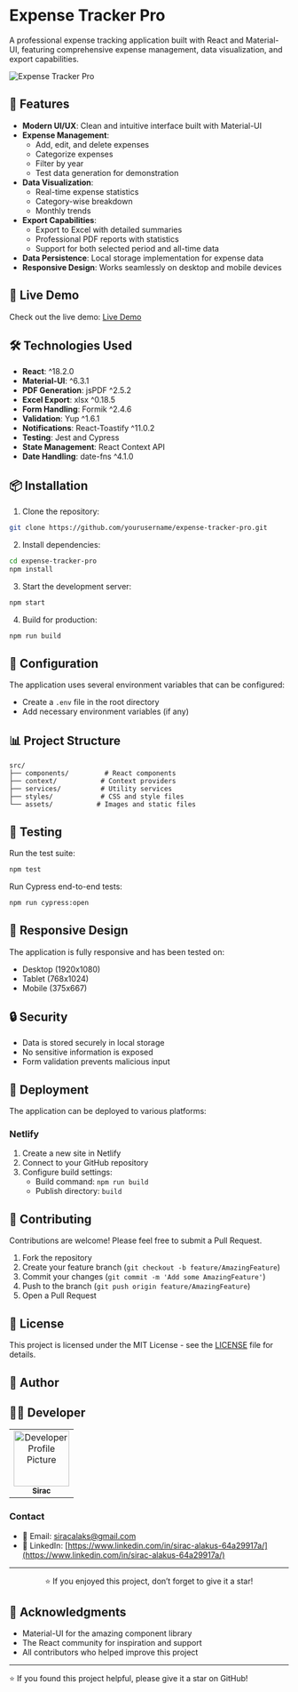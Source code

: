 # Expense Tracker Pro

A professional expense tracking application built with React and Material-UI, featuring comprehensive expense management, data visualization, and export capabilities.

![Expense Tracker Pro](screenshot.png)

## 🌟 Features

- **Modern UI/UX**: Clean and intuitive interface built with Material-UI
- **Expense Management**: 
  - Add, edit, and delete expenses
  - Categorize expenses
  - Filter by year
  - Test data generation for demonstration
- **Data Visualization**:
  - Real-time expense statistics
  - Category-wise breakdown
  - Monthly trends
- **Export Capabilities**:
  - Export to Excel with detailed summaries
  - Professional PDF reports with statistics
  - Support for both selected period and all-time data
- **Data Persistence**: Local storage implementation for expense data
- **Responsive Design**: Works seamlessly on desktop and mobile devices

## 🚀 Live Demo

Check out the live demo: [Live Demo](https://react-form-data-modification-categori.netlify.app/)

## 🛠️ Technologies Used

- **React**: ^18.2.0
- **Material-UI**: ^6.3.1
- **PDF Generation**: jsPDF ^2.5.2
- **Excel Export**: xlsx ^0.18.5
- **Form Handling**: Formik ^2.4.6
- **Validation**: Yup ^1.6.1
- **Notifications**: React-Toastify ^11.0.2
- **Testing**: Jest and Cypress
- **State Management**: React Context API
- **Date Handling**: date-fns ^4.1.0

## 📦 Installation

1. Clone the repository:
```bash
git clone https://github.com/yourusername/expense-tracker-pro.git
```

2. Install dependencies:
```bash
cd expense-tracker-pro
npm install
```

3. Start the development server:
```bash
npm start
```

4. Build for production:
```bash
npm run build
```

## 🔧 Configuration

The application uses several environment variables that can be configured:
- Create a `.env` file in the root directory
- Add necessary environment variables (if any)

## 📊 Project Structure

```
src/
├── components/         # React components
├── context/           # Context providers
├── services/          # Utility services
├── styles/            # CSS and style files
└── assets/           # Images and static files
```

## 🧪 Testing

Run the test suite:
```bash
npm test
```

Run Cypress end-to-end tests:
```bash
npm run cypress:open
```

## 📱 Responsive Design

The application is fully responsive and has been tested on:
- Desktop (1920x1080)
- Tablet (768x1024)
- Mobile (375x667)

## 🔒 Security

- Data is stored securely in local storage
- No sensitive information is exposed
- Form validation prevents malicious input

## 🚀 Deployment

The application can be deployed to various platforms:

### Netlify
1. Create a new site in Netlify
2. Connect to your GitHub repository
3. Configure build settings:
   - Build command: `npm run build`
   - Publish directory: `build`

## 🤝 Contributing

Contributions are welcome! Please feel free to submit a Pull Request.

1. Fork the repository
2. Create your feature branch (`git checkout -b feature/AmazingFeature`)
3. Commit your changes (`git commit -m 'Add some AmazingFeature'`)
4. Push to the branch (`git push origin feature/AmazingFeature`)
5. Open a Pull Request

## 📝 License

This project is licensed under the MIT License - see the [LICENSE](LICENSE) file for details.

## 👤 Author

## 👨‍💻 Developer

<table>
  <tr>
    <td align="center">
      <a href="https://github.com/siracalaks">
        <img src="https://github.com/siracalaks.png" width="100px;" alt="Developer Profile Picture"/>
        <br />
        <sub><b>Sirac</b></sub>
      </a>
    </td>
  </tr>
</table>

### Contact
- 📧 Email: [siracalaks@gmail.com](mailto:email@example.com)
- 💼 LinkedIn: [https://www.linkedin.com/in/sirac-alakus-64a29917a/](https://www.linkedin.com/in/sirac-alakus-64a29917a/)

---

<div align="center">

⭐️ If you enjoyed this project, don’t forget to give it a star!

</div>


## 🙏 Acknowledgments

- Material-UI for the amazing component library
- The React community for inspiration and support
- All contributors who helped improve this project

---

⭐️ If you found this project helpful, please give it a star on GitHub!
